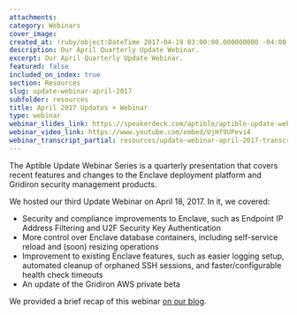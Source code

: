```yaml
---
attachments:
category: Webinars
cover_image:
created_at: !ruby/object:DateTime 2017-04-19 03:00:00.000000000 -04:00
description: Our April Quarterly Update Webinar.
excerpt: Our April Quarterly Update Webinar.
featured: false
included_on_index: true
section: Resources
slug: update-webinar-april-2017
subfolder: resources
title: April 2017 Updates + Webinar
type: webinar
webinar_slides_link: https://speakerdeck.com/aptible/aptible-update-webinar-series-april-2017
webinar_video_link: https://www.youtube.com/embed/UjHf9UPevi4
webinar_transcript_partial: resources/update-webinar-april-2017-transcript
---
```


The Aptible Update Webinar Series is a quarterly presentation that covers recent features and changes to the Enclave deployment platform and Gridiron security management products.

We hosted our third Update Webinar on April 18, 2017. In it, we covered:

- Security and compliance improvements to Enclave, such as Endpoint IP Address Filtering and U2F Security Key Authentication
- More control over Enclave database containers, including self-service reload and (soon) resizing operations
- Improvement to existing Enclave features, such as easier logging setup, automated cleanup of orphaned SSH sessions, and faster/configurable health check timeouts
- An update of the Gridiron AWS private beta

We provided a brief recap of this webinar [on our blog](/blog/recap-aptible-april-2017-quarterly-product-update/).
